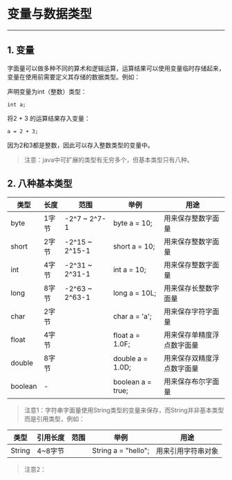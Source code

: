 # 变量与数据类型

***

## 1. 变量
字面量可以做多种不同的算术和逻辑运算，运算结果可以使用变量临时存储起来，变量在使用前需要定义其存储的数据类型。例如：

声明变量为int（整数）类型：
```
int a;
```

将2 + 3 的运算结果存入变量：
```
a = 2 + 3;
```
因为2和3都是整数，因此可以存入整数类型的变量中。

> 注意：java中可扩展的类型有无穷多个，但基本类型只有八种。

## 2. 八种基本类型

| 类型 | 长度 | 范围 | 举例 | 用途 |
|---|---|---|---|---|
| byte | 1字节  | -2^7 ~ 2^7-1 | byte a = 10; | 用来保存整数字面量 |
| short | 2字节  | -2^15 ~ 2^15-1 | short a = 10; | 用来保存整数字面量 |
| int | 4字节  | -2^31 ~ 2^31-1 | int a = 10; | 用来保存整数字面量 |
| long | 8字节  | -2^63 ~ 2^63-1 | long a = 10L; | 用来保存长整数字面量 |
| char | 2字节  |   | char a = 'a'; | 用来保存字符字面量 |
| float | 4字节  |   | float a = 1.0F; | 用来保存单精度浮点数字面量 |
| double | 8字节  |   | double a = 1.0D; | 用来保存双精度浮点数字面量 |
| boolean  | -  |   | boolean a = true; | 用来保存布尔字面量 |

> 注意1：字符串字面量使用String类型的变量来保存，而String并非基本类型而是引用类型，例如：

| 类型 | 引用长度 | 范围 | 举例 | 用途 |
|---|---|---|---|---|
| String | 4~8字节  |  | String a = "hello"; | 用来引用字符串对象 |

> 注意2：